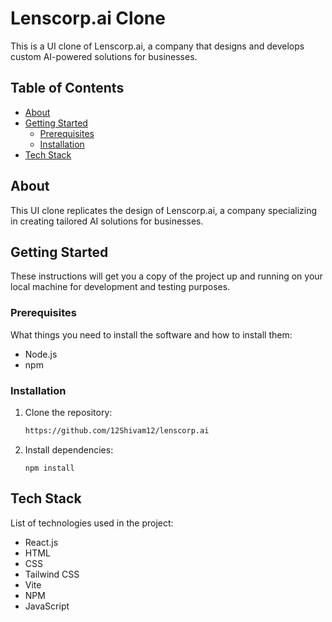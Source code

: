 # Lenscorp.ai Clone 

This is a UI clone of Lenscorp.ai, a company that designs and develops custom AI-powered solutions for businesses.

## Table of Contents

- [About](#about)
- [Getting Started](#getting-started)
  - [Prerequisites](#prerequisites)
  - [Installation](#installation)
- [Tech Stack](#tech-stack)


## About

This UI clone replicates the design of Lenscorp.ai, a company specializing in creating tailored AI solutions for businesses.

## Getting Started

These instructions will get you a copy of the project up and running on your local machine for development and testing purposes.

### Prerequisites

What things you need to install the software and how to install them:

- Node.js 
- npm 

### Installation

1. Clone the repository:

   ```bash
   https://github.com/12Shivam12/lenscorp.ai
   ```
2. Install dependencies:

   ```
   npm install
   ```
## Tech Stack

List of technologies used in the project:

- React.js
- HTML
- CSS
- Tailwind CSS
- Vite
- NPM
- JavaScript
   
